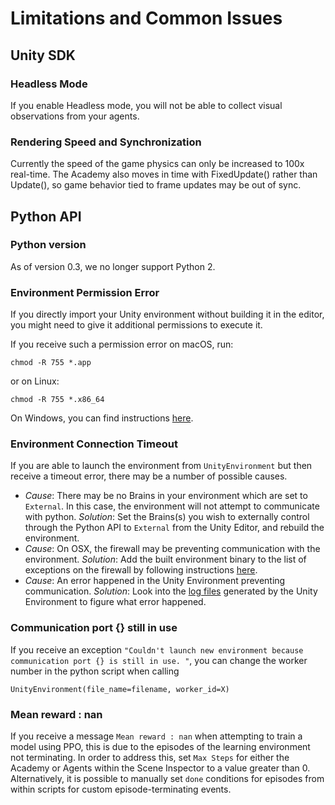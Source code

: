 # Limitations and Common Issues 

## Unity SDK
### Headless Mode
If you enable Headless mode, you will not be able to collect visual 
observations from your agents.

### Rendering Speed and Synchronization
Currently the speed of the game physics can only be increased to 100x 
real-time. The Academy also moves in time with FixedUpdate() rather than 
Update(), so game behavior tied to frame updates may be out of sync. 

## Python API

### Python version
As of version 0.3, we no longer support Python 2. 

### Environment Permission Error

If you directly import your Unity environment without building it in the 
editor, you might need to give it additional permissions to execute it. 

If you receive such a permission error on macOS, run:

`chmod -R 755 *.app` 

or on Linux:

`chmod -R 755 *.x86_64` 

On Windows, you can find instructions 
[here](https://technet.microsoft.com/en-us/library/cc754344(v=ws.11).aspx).

### Environment Connection Timeout

If you are able to launch the environment from `UnityEnvironment` but 
then receive a timeout error, there may be a number of possible causes.
 * _Cause_: There may be no Brains in your environment which are set 
 to `External`.  In this case, the environment will not attempt to 
 communicate with python. _Solution_: Set the Brains(s) you wish to 
 externally control through the Python API to `External` from the 
 Unity Editor, and rebuild the environment.
 * _Cause_: On OSX, the firewall may be preventing communication with 
 the environment. _Solution_: Add the built environment binary to the 
 list of exceptions on the firewall by following instructions 
 [here](https://support.apple.com/en-us/HT201642). 
 * _Cause_: An error happened in the Unity Environment preventing 
 communication. _Solution_: Look into the 
 [log files](https://docs.unity3d.com/Manual/LogFiles.html) 
 generated by the Unity Environment to figure what error happened. 

### Communication port {} still in use

If you receive an exception `"Couldn't launch new environment because 
communication port {} is still in use. "`, you can change the worker 
number in the python script when calling 

`UnityEnvironment(file_name=filename, worker_id=X)`

### Mean reward : nan

If you receive a message `Mean reward : nan` when attempting to train a 
model using PPO, this is due to the episodes of the learning environment 
not terminating. In order to address this, set `Max Steps` for either 
the Academy or Agents within the Scene Inspector to a value greater 
than 0. Alternatively, it is possible to manually set `done` conditions 
for episodes from within scripts for custom episode-terminating events.
